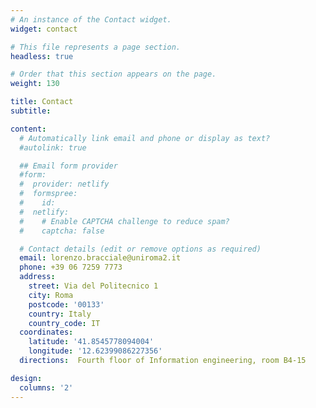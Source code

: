 ```yaml
---
# An instance of the Contact widget.
widget: contact

# This file represents a page section.
headless: true

# Order that this section appears on the page.
weight: 130

title: Contact
subtitle:

content:
  # Automatically link email and phone or display as text?
  #autolink: true

  ## Email form provider
  #form:
  #  provider: netlify
  #  formspree:
  #    id:
  #  netlify:
  #    # Enable CAPTCHA challenge to reduce spam?
  #    captcha: false

  # Contact details (edit or remove options as required)
  email: lorenzo.bracciale@uniroma2.it
  phone: +39 06 7259 7773
  address:
    street: Via del Politecnico 1
    city: Roma
    postcode: '00133'
    country: Italy
    country_code: IT 
  coordinates:
    latitude: '41.8545778094004'
    longitude: '12.62399086227356'
  directions:  Fourth floor of Information engineering, room B4-15

design:
  columns: '2'
---
```

